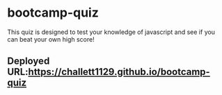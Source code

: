 # bootcamp-quiz

This quiz is designed to test your knowledge of javascript and see if you can beat your own high score! 

## Deployed URL:https://challett1129.github.io/bootcamp-quiz
